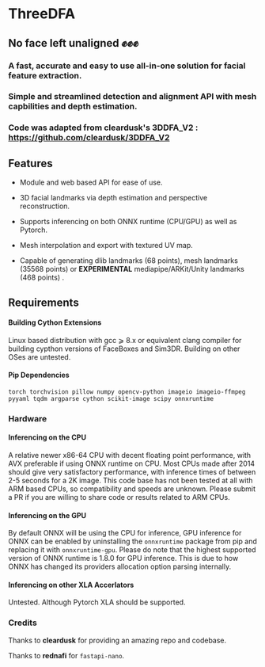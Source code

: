 # **ThreeDFA**

## No face left unaligned ✊✊✊


### A fast, accurate and easy to use all-in-one solution for facial feature extraction. 
### Simple and streamlined detection and alignment API with mesh capbilities and depth estimation. 

### Code was adapted from cleardusk's 3DDFA_V2 : https://github.com/cleardusk/3DDFA_V2

## Features

- Module and web based API for ease of use.

- 3D facial landmarks via depth estimation and perspective reconstruction.

- Supports inferencing on both ONNX runtime (CPU/GPU) as well as Pytorch.

- Mesh interpolation and export with textured UV map.

- Capable of generating dlib landmarks (68 points), mesh landmarks (35568 points) or **EXPERIMENTAL**  mediapipe/ARKit/Unity landmarks (468 points) .

## Requirements

#### Building Cython Extensions

Linux based distribution with gcc ⩾ 8.x or equivalent clang compiler for building cypthon versions of FaceBoxes and Sim3DR. Building on other OSes are untested.  

#### Pip Dependencies
`torch
torchvision
pillow
numpy
opencv-python
imageio
imageio-ffmpeg
pyyaml
tqdm
argparse
cython
scikit-image
scipy
onnxruntime
`

### Hardware

#### **Inferencing on the CPU**

A relative newer x86-64 CPU with decent floating point performance, with AVX preferable if using ONNX runtime on CPU. Most CPUs made after 2014 should give very satisfactory performance, with inference times of between 2-5 seconds for a 2K image. This code base has not been tested at all with ARM based CPUs, so compatibility and speeds are unknown. Please submit a PR if you are willing to share code or results related to ARM CPUs.

#### **Inferencing on the GPU**

By default ONNX will be using the CPU for inference, GPU inference for ONNX can be enabled by uninstalling the `onnxruntime` package from pip and replacing it with `onnxruntime-gpu`. Please do note that the highest supported version of ONNX runtime is 1.8.0 for GPU inference. This is due to how ONNX has changed its providers allocation option parsing internally.

#### **Inferencing on other XLA Accerlators**

Untested. Although Pytorch XLA should be supported.

### Credits

Thanks to **cleardusk** for providing an amazing repo and codebase.

Thanks to **rednafi** for `fastapi-nano`.